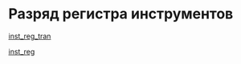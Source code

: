 # Разряд регистра инструментов

[inst_reg_tran](imgstore/inst_reg_tran.png)

[inst_reg](imgstore/inst_reg.png)
